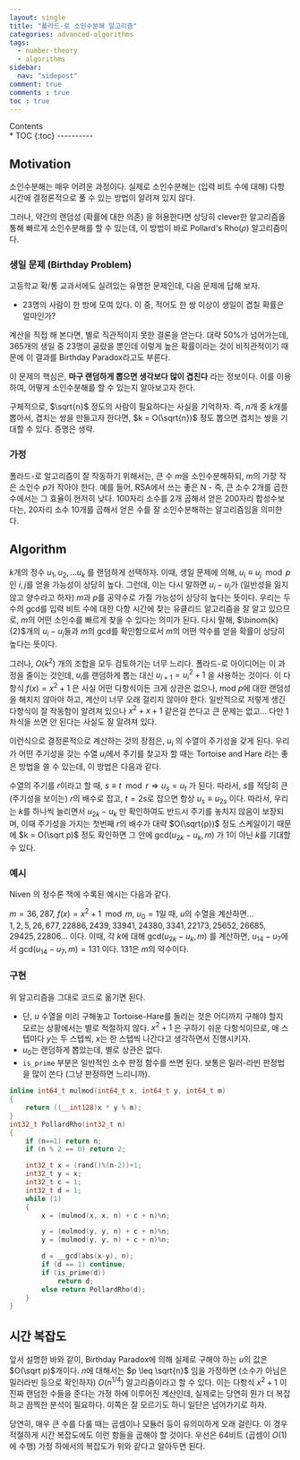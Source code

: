 ```yaml
---
layout: single
title: "폴라드-로 소인수분해 알고리즘"
categories: advanced-algorithms
tags:
  - number-theory
  - algorithms
sidebar:
  nav: "sidepost"
comment: true
comments : true
toc : true
---
```

<div id="toc">
Contents
</div>
* TOC
{:toc}
----------

## Motivation
소인수분해는 매우 어려운 과정이다. 실제로 소인수분해는 (입력 비트 수에 대해) 다항 시간에 결정론적으로 풀 수 있는 방법이 알려져 있지 않다.

그러나, 약간의 랜덤성 (확률에 대한 의존) 을 허용한다면 상당히 clever한 알고리즘을 통해 빠르게 소인수분해를 할 수 있는데, 이 방법이 바로 Pollard's Rho($\rho$) 알고리즘이다.

### 생일 문제 (Birthday Problem)
고등학교 확/통 교과서에도 실려있는 유명한 문제인데, 다음 문제에 답해 보자.
- 23명의 사람이 한 방에 모여 있다. 이 중, 적어도 한 쌍 이상이 생일이 겹칠 확률은 얼마인가?
  
계산을 직접 해 본다면, 별로 직관적이지 못한 결론을 얻는다. 대략 50%가 넘어가는데, 365개의 생일 중 23명이 골랐을 뿐인데 이렇게 높은 확률이라는 것이 비직관적이기 때문에 이 결과를 Birthday Paradox라고도 부른다.

이 문제의 핵심은, **마구 랜덤하게 뽑으면 생각보다 많이 겹친다** 라는 정보이다. 이를 이용하여, 어떻게 소인수분해를 할 수 있는지 알아보고자 한다.

구체적으로, $\sqrt{n}$ 정도의 사람이 필요하다는 사실을 기억하자. 즉, $n$개 중 $k$개를 뽑아서, 겹치는 쌍을 만들고자 한다면, $k = O(\sqrt{n})$ 정도 뽑으면 겹치는 쌍을 기대할 수 있다. 증명은 생략.

### 가정 
폴라드-로 알고리즘이 잘 작동하기 위해서는, 큰 수 $m$을 소인수분해하되, $m$의 가장 작은 소인수 $p$가 작아야 한다. 예를 들어, RSA에서 쓰는 좋은 N - 즉, 큰 소수 2개를 곱한 수에서는 그 효율이 현저히 낮다. 100자리 소수를 2개 곱해서 얻은 200자리 합성수보다는, 20자리 소수 10개를 곱해서 얻은 수를 잘 소인수분해하는 알고리즘임을 의미한다. 

## Algorithm
$k$개의 정수 $u_1, u_2, \dots u_k$ 를 랜덤하게 선택하자. 이때, 생일 문제에 의해, $u_i \equiv u_j \mod p$ 인 $i, j$를 얻을 가능성이 상당히 높다. 그런데, 이는 다시 말하면 $u_i - u_j$가 (일반성을 잃지 않고 양수라고 하자) $m$과 $p$를 공약수로 가질 가능성이 상당히 높다는 뜻이다. 우리는 두 수의 gcd를 입력 비트 수에 대한 다항 시간에 찾는 유클리드 알고리즘을 잘 알고 있으므로, $m$의 어떤 소인수를 빠르게 찾을 수 있다는 의미가 된다. 다시 말해, $\binom{k}{2}$개의 $u_i - u_j$들과 $m$의 gcd를 확인함으로서 $m$의 어떤 약수를 얻을 확률이 상당히 높다는 뜻이다.

그러나, $O(k^2)$ 개의 조합을 모두 검토하기는 너무 느리다. 폴라드-로 아이디어는 이 과정을 줄이는 것인데, $u_i$를 랜덤하게 뽑는 대신 $u_{i+1} = u_i^2 + 1$ 을 사용하는 것이다. 이 다항식 $f(x) = x^2 + 1$ 은 사실 어떤 다항식이든 크게 상관은 없으나, mod $p$에 대한 랜덤성을 해치지 않아야 하고, 계산이 너무 오래 걸리지 않아야 한다. 일반적으로 저렇게 생긴 다항식이 잘 작동함이 알려져 있으나 $x^2 + x + 1$ 같은걸 쓴다고 큰 문제는 없고... 다만 1차식을 쓰면 안 된다는 사실도 잘 알려져 있다. 

이런식으로 결정론적으로 계산하는 것의 장점은, $u_i$ 의 수열이 주기성을 갖게 된다. 우리가 어떤 주기성을 갖는 수열 $u_i$에서 주기를 찾고자 할 때는 Tortoise and Hare 라는 좋은 방법을 쓸 수 있는데, 이 방법은 다음과 같다.

수열의 주기를 $r$이라고 할 때, $s \equiv t \mod r \Rightarrow u_s = u_t$ 가 된다. 따라서, $s$를 적당히 큰 (주기성을 보이는) $r$의 배수로 잡고, $t = 2s$로 잡으면 항상 $u_s \equiv u_{2s}$ 이다. 따라서, 우리는 $k$를 하나씩 늘리면서 $u_{2k} - u_k$ 만 확인하여도 반드시 주기를 놓치지 않음이 보장되며, 이때 주기성을 가지는 첫번째 $r$의 배수가 대략 $O(\sqrt{p})$ 정도 스케일이기 때문에 $k = O(\sqrt p)$ 정도 확인하면 그 안에 gcd$(u_{2k} - u_k, m)$ 가 1이 아닌 $k$를 기대할 수 있다.

### 예시
Niven 의 정수론 책에 수록된 예시는 다음과 같다.

$m = 36,287$, $f(x) = x^2 + 1 \mod m$, $u_0 = 1$일 때, $u$의 수열을 계산하면...  
$1, 2, 5, 26, 677, 22886, 2439, 33941, 24380, 3341, 22173, 25652, 26685, 29425, 22806$... 이다. 이때, 각 $k$에 대해 gcd$(u_{2k} - u_k, m)$ 를 계산하면, $u_{14} - u_7$에서 gcd$(u_{14} - u_7, m) = 131$ 이다. 131은 $m$의 약수이다.

### 구현
위 알고리즘을 그대로 코드로 옮기면 된다.
- 단, $u$ 수열을 미리 구해놓고 Tortoise-Hare를 돌리는 것은 어디까지 구해야 할지 모르는 상황에서는 별로 적절하지 않다. $x^2 + 1$ 은 구하기 쉬운 다항식이므로, 매 스텝마다 $y$는 두 스텝씩, $x$는 한 스텝씩 나간다고 생각하면서 진행시키자.
- $u_0$는 랜덤하게 뽑았는데, 별로 상관은 없다. 
- `is_prime` 부분은 일반적인 소수 판정 함수를 쓰면 된다. 보통은 밀러-라빈 판정법을 많이 쓴다 (그냥 판정하면 느리니까).

```cpp
inline int64_t mulmod(int64_t x, int64_t y, int64_t m)
{
    return ((__int128)x * y % m);
}
int32_t PollardRho(int32_t n)
{
    if (n==1) return n;
    if (n % 2 == 0) return 2;

    int32_t x = (rand()%(n-2))+1;
    int32_t y = x;
    int32_t c = 1;
    int32_t d = 1;
    while (1)
    {
        x = (mulmod(x, x, n) + c + n)%n;

        y = (mulmod(y, y, n) + c + n)%n;
        y = (mulmod(y, y, n) + c + n)%n;

        d = __gcd(abs(x-y), n);
        if (d == 1) continue;
        if (is_prime(d))
            return d;
        else return PollardRho(d);
    }
}
```

## 시간 복잡도
앞서 설명한 바와 같이, Birthday Paradox에 의해 실제로 구해야 하는 $u$의 값은 $O(\sqrt p)$개이다. $n$에 대해서는 $p \leq \sqrt{n}$ 임을 가정하면 (소수가 아님은 밀러라빈 등으로 확인하자) $O(n^{1/4})$ 알고리즘이라고 할 수 있다. 이는 다항식 $x^2 + 1$ 이 진짜 랜덤한 수들을 준다는 가정 하에 이루어진 계산인데, 실제로는 당연히 뭔가 더 복잡하고 끔찍한 분석이 필요하다. 이쪽은 잘 모르기도 하니 일단은 넘어가기로 하자.

당연히, 매우 큰 수를 다룰 때는 곱셈이나 모듈러 등이 유의미하게 오래 걸린다. 이 경우 적절하게 시간 복잡도에도 이런 항들을 곱해야 할 것이다. 우선은 64비트 (곱셈이 $O(1)$에 수행) 가정 하에서의 복잡도가 위와 같다고 알아두면 된다.